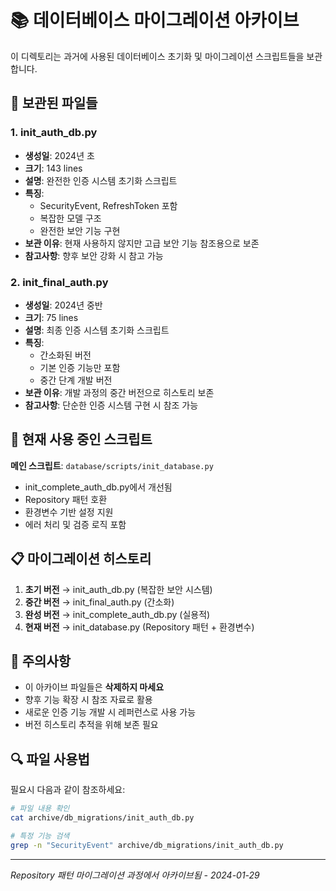 # 📚 데이터베이스 마이그레이션 아카이브

이 디렉토리는 과거에 사용된 데이터베이스 초기화 및 마이그레이션 스크립트들을 보관합니다.

## 📁 보관된 파일들

### 1. init_auth_db.py
- **생성일**: 2024년 초
- **크기**: 143 lines
- **설명**: 완전한 인증 시스템 초기화 스크립트
- **특징**: 
  - SecurityEvent, RefreshToken 포함
  - 복잡한 모델 구조
  - 완전한 보안 기능 구현
- **보관 이유**: 현재 사용하지 않지만 고급 보안 기능 참조용으로 보존
- **참고사항**: 향후 보안 강화 시 참고 가능

### 2. init_final_auth.py  
- **생성일**: 2024년 중반
- **크기**: 75 lines
- **설명**: 최종 인증 시스템 초기화 스크립트
- **특징**:
  - 간소화된 버전
  - 기본 인증 기능만 포함
  - 중간 단계 개발 버전
- **보관 이유**: 개발 과정의 중간 버전으로 히스토리 보존
- **참고사항**: 단순한 인증 시스템 구현 시 참조 가능

## 🔄 현재 사용 중인 스크립트

**메인 스크립트**: `database/scripts/init_database.py`
- init_complete_auth_db.py에서 개선됨
- Repository 패턴 호환
- 환경변수 기반 설정 지원
- 에러 처리 및 검증 로직 포함

## 📋 마이그레이션 히스토리

1. **초기 버전** → init_auth_db.py (복잡한 보안 시스템)
2. **중간 버전** → init_final_auth.py (간소화)
3. **완성 버전** → init_complete_auth_db.py (실용적)
4. **현재 버전** → init_database.py (Repository 패턴 + 환경변수)

## 🚨 주의사항

- 이 아카이브 파일들은 **삭제하지 마세요**
- 향후 기능 확장 시 참조 자료로 활용
- 새로운 인증 기능 개발 시 레퍼런스로 사용 가능
- 버전 히스토리 추적을 위해 보존 필요

## 🔍 파일 사용법

필요시 다음과 같이 참조하세요:

```bash
# 파일 내용 확인
cat archive/db_migrations/init_auth_db.py

# 특정 기능 검색
grep -n "SecurityEvent" archive/db_migrations/init_auth_db.py
```

---
*Repository 패턴 마이그레이션 과정에서 아카이브됨 - 2024-01-29*
